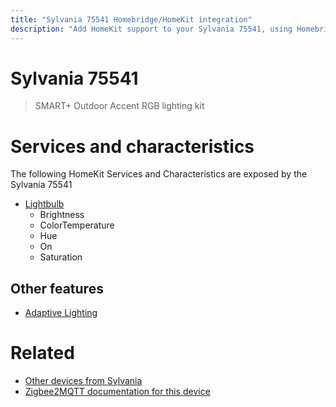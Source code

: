 ```yaml
---
title: "Sylvania 75541 Homebridge/HomeKit integration"
description: "Add HomeKit support to your Sylvania 75541, using Homebridge, Zigbee2MQTT and homebridge-z2m."
---
```

<!---
This file has been GENERATED using src/docgen/docgen.ts
DO NOT EDIT THIS FILE MANUALLY!
-->
# Sylvania 75541
> SMART+ Outdoor Accent RGB lighting kit


# Services and characteristics
The following HomeKit Services and Characteristics are exposed by
the Sylvania 75541

* [Lightbulb](../../light.md)
  * Brightness
  * ColorTemperature
  * Hue
  * On
  * Saturation


## Other features
* [Adaptive Lighting](../../light.md)


# Related
* [Other devices from Sylvania](../index.md#sylvania)
* [Zigbee2MQTT documentation for this device](https://www.zigbee2mqtt.io/devices/75541.html)